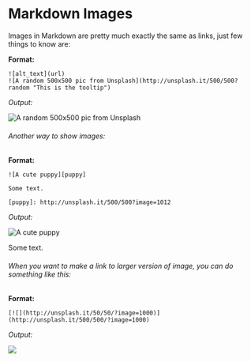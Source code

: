 # Markdown Images

Images in Markdown are pretty much exactly the same as links, just few things to know are:

**Format:**
```
![alt_text](url)
![A random 500x500 pic from Unsplash](http://unsplash.it/500/500?random "This is the tooltip")
```
_Output:_

![A random 500x500 pic from Unsplash](http://unsplash.it/500/500?random "This is the tooltip")

###### Another way to show images:

**Format:**
```
![A cute puppy][puppy]

Some text.

[puppy]: http://unsplash.it/500/500?image=1012
```
_Output:_

![A cute puppy][puppy]

Some text.

[puppy]: http://unsplash.it/500/500?image=1012

###### When you want to make a link to larger version of image, you can do something like this:

**Format:**
```
[![](http://unsplash.it/50/50/?image=1000)](http://unsplash.it/500/500/?image=1000)

```
_Output:_

[![](http://unsplash.it/50/50/?image=1000)](http://unsplash.it/500/500/?image=1000)
